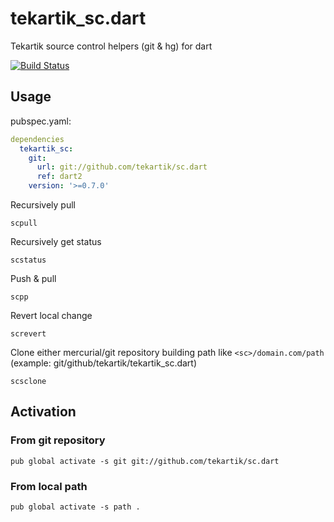 # tekartik_sc.dart

Tekartik source control helpers (git &amp; hg) for dart

[![Build Status](https://travis-ci.org/tekartik/tekartik_sc.dart.svg?branch=master)](https://travis-ci.org/tekartik/tekartik_sc.dart)

## Usage

pubspec.yaml:

```yaml
dependencies
  tekartik_sc:
    git:
      url: git://github.com/tekartik/sc.dart
      ref: dart2
    version: '>=0.7.0'
```

Recursively pull

    scpull

Recursively get status

    scstatus

Push & pull

    scpp

Revert local change

    screvert

Clone either mercurial/git repository building path like  `<sc>/domain.com/path` (example: git/github/tekartik/tekartik_sc.dart)

    scsclone

## Activation

### From git repository

    pub global activate -s git git://github.com/tekartik/sc.dart

### From local path

    pub global activate -s path .